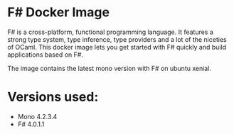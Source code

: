 # F# Docker Image

F# is a cross-platform, functional programming language. It features a strong
type system, type inference, type providers and a lot of the niceties of OCaml.
This docker image lets you get started with F# quickly and build applications
based on F#.

The image contains the latest mono version with F# on ubuntu xenial.

# Versions used:
* Mono 4.2.3.4
* F# 4.0.1.1
